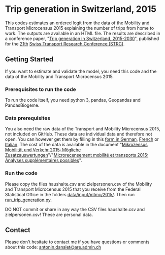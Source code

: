 # Trip generation in Switzerland, 2015
This codes estimates an ordered logit from the data of the Mobility and Transport Microcensus 2015 explaining the number of trips from home to work. The outputs are available in an HTML file. The results are described in a conference paper, "<a href="http://strc.ch/2021/Danalet_EtAl.pdf">Trip generation in Switzerland, 2015-2030</a>", published for the <a href="http://strc.ch/2021.php">21th</a> <a href="http://strc.ch/">Swiss Transport Research Conference (STRC)</a>.

## Getting Started

If you want to estimate and validate the model, you need this code and the data of the Mobility and Transport Microcensus 2015.

### Prerequisites to run the code

To run the code itself, you need python 3, pandas, Geopandas and PandasBiogeme.

### Data prerequisites

You also need the raw data of the Transport and Mobility Microcensus 2015, not included on GitHub. These data are individual data and therefore not open. You can however get them by filling in this <a href="https://www.are.admin.ch/are/de/home/mobilitaet/grundlagen-und-daten/mzmv/datenzugang.html">form in German</a>, <a href="https://www.are.admin.ch/are/fr/home/mobilite/bases-et-donnees/mrmt/accesauxdonnees.html">French</a> or <a href="https://www.are.admin.ch/are/it/home/mobilita/basi-e-dati/mcmt/accessoaidati.html">Italian</a>. The cost of the data is available in the document "<a href="https://www.are.admin.ch/are/de/home/medien-und-publikationen/publikationen/grundlagen/mikrozensus-mobilitat-und-verkehr-2015-mogliche-zusatzauswertung.html">Mikrozensus Mobilität und Verkehr 2015: Mögliche Zusatzauswertungen</a>"/"<a href="https://www.are.admin.ch/are/fr/home/media-et-publications/publications/bases/mikrozensus-mobilitat-und-verkehr-2015-mogliche-zusatzauswertung.html">Microrecensement mobilité et transports 2015: Analyses supplémentaires possibles</a>".

### Run the code

Please copy the files haushalte.csv and zielpersonen.csv of the Mobility and Transport Microcensus 2015 that you receive from the Federal Statistical Office in the folders <a href="https://github.com/antonindanalet/trip-generation-in-microcensus/tree/main/data/input/mtmc/2015">data/input/mtmc/2015/</a>. Then run <a href="https://github.com/antonindanalet/trip-generation-in-microcensus/blob/main/src/run_trip_generation.py">run_trip_generation.py</a>.

DO NOT commit or share in any way the CSV files haushalte.csv and zielpersonen.csv! These are personal data.

## Contact

Please don't hesitate to contact me if you have questions or comments about this code: antonin.danalet@are.admin.ch

